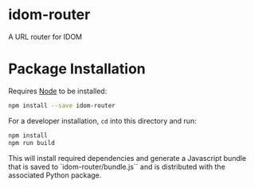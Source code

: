 # idom-router

A URL router for IDOM

# Package Installation

Requires [Node](https://nodejs.org/en/) to be installed:

```bash
npm install --save idom-router
```

For a developer installation, `cd` into this directory and run:

```bash
npm install
npm run build
```

This will install required dependencies and generate a Javascript bundle that is saved
to `idom-router/bundle.js`` and is distributed with the
associated Python package.
